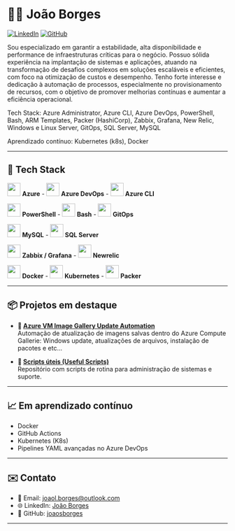 # 👨‍💻 João Borges

[![LinkedIn](https://img.shields.io/badge/LinkedIn-0A66C2?style=flat&logo=linkedin&logoColor=white)](https://www.linkedin.com/in/jo%C3%A3o-lucas-schimith-borges-8aa32ba5/)
[![GitHub](https://img.shields.io/badge/GitHub-121011?style=flat&logo=github&logoColor=white)](https://github.com/joaosborges)

Sou especializado em garantir a estabilidade, alta disponibilidade e performance de infraestruturas críticas para o negócio. Possuo sólida experiência na implantação de sistemas e aplicações, atuando na transformação de desafios complexos em soluções escaláveis e eficientes, com foco na otimização de custos e desempenho. Tenho forte interesse e dedicação à automação de processos, especialmente no provisionamento de recursos, com o objetivo de promover melhorias contínuas e aumentar a eficiência operacional.

Tech Stack: Azure Administrator, Azure CLI, Azure DevOps, PowerShell, Bash, ARM Templates, Packer (HashiCorp), Zabbix, Grafana, New Relic, Windows e Linux Server, GitOps, SQL Server, MySQL

Aprendizado contínuo: Kubernetes (k8s), Docker

---

## 🚀 Tech Stack


<div align="left">

  <img src="https://cdn.jsdelivr.net/gh/devicons/devicon/icons/azure/azure-original.svg" width="30"/> **Azure**   -   <img src="https://svgrepo.com/show/341632/azure-devops.svg" width="30"/> **Azure DevOps**    -    <img src="https://cdn.jsdelivr.net/gh/devicons/devicon/icons/azure/azure-plain.svg" width="30"/> **Azure CLI**
  
  <img src="https://cdn.jsdelivr.net/gh/devicons/devicon/icons/powershell/powershell-original.svg" width="30"/> **PowerShell**    -    <img src="https://cdn.jsdelivr.net/gh/devicons/devicon/icons/bash/bash-original.svg" width="30"/> **Bash**    -    <img src="https://cdn.jsdelivr.net/gh/devicons/devicon/icons/git/git-original.svg" width="30"/> **GitOps**

  <img src="https://cdn.jsdelivr.net/gh/devicons/devicon/icons/mysql/mysql-original.svg" width="30"/> **MySQL**    -    <img src="https://cdn.jsdelivr.net/gh/devicons/devicon/icons/microsoftsqlserver/microsoftsqlserver-plain.svg" width="30"/> **SQL Server**

  
  <img src="https://cdn.jsdelivr.net/gh/devicons/devicon/icons/grafana/grafana-original.svg" width="30"/> **Zabbix / Grafana**   -   <img src="https://cdn.simpleicons.org/newrelic" width="30"/> **Newrelic**


  <img src="https://cdn.jsdelivr.net/gh/devicons/devicon/icons/docker/docker-original.svg" width="30"/> **Docker**    -    <img src="https://cdn.jsdelivr.net/gh/devicons/devicon/icons/kubernetes/kubernetes-plain.svg" width="30"/> **Kubernetes**    -    <img src="https://cdn.jsdelivr.net/gh/devicons/devicon/icons/packer/packer-original.svg" width="30"/> **Packer**

</div>

---

## 📦 Projetos em destaque

- **📁 [Azure VM Image Gallery Update Automation](https://github.com/seu-usuario/azure-infra-provisioner)**  
  Automação de atualização de imagens salvas dentro do Azure Compute Gallerie: Windows update, atualizações de arquivos, instalação de pacotes e etc...

- **📁 [Scripts úteis (Useful Scripts)](https://github.com/joaosborges/Useful-Scripts)**  
  Repositório com scripts de rotina para administração de sistemas e suporte.

---

## 📈 Em aprendizado contínuo

- Docker
- GitHub Actions
- Kubernetes (K8s)
- Pipelines YAML avançadas no Azure DevOps

---

## ✉️ Contato

- 📧 Email: joaol.borges@outlook.com
- 🌐 LinkedIn: [João Borges](https://www.linkedin.com/in/jo%C3%A3o-lucas-schimith-borges-8aa32ba5/)  
- 💼 GitHub: [joaosborges](https://github.com/joaosborges)

---


